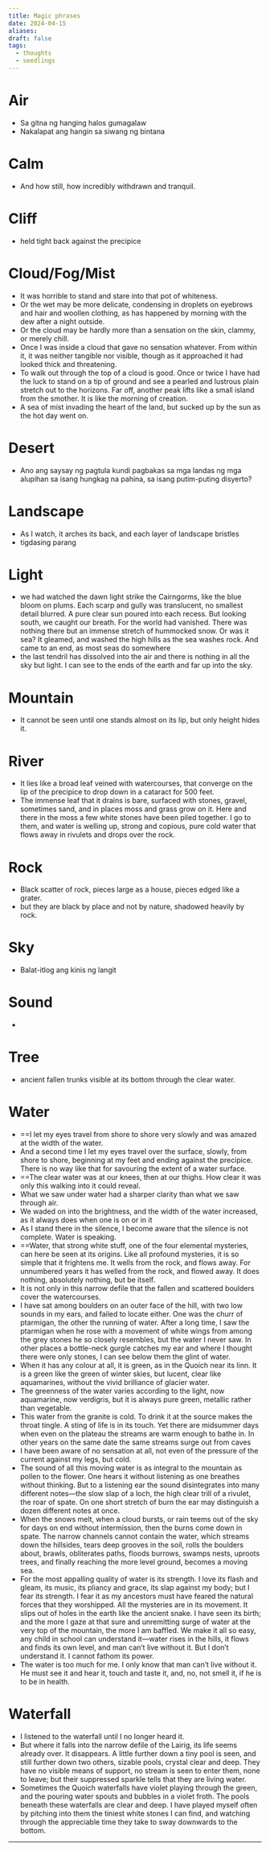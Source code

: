 ```yaml
---
title: Magic phrases
date: 2024-04-15
aliases: 
draft: false
tags:
  - thoughts
  - seedlings
---
```

# Air

- Sa gitna ng hanging halos gumagalaw
- Nakalapat ang hangin sa siwang ng bintana

# Calm

- And how still, how incredibly withdrawn and tranquil.

# Cliff

- held tight back against the precipice

# Cloud/Fog/Mist

- It was horrible to stand and stare into that pot of whiteness.
- Or the wet may be more delicate, condensing in droplets on eyebrows and hair and woollen clothing, as has happened by morning with the dew after a night outside.
- Or the cloud may be hardly more than a sensation on the skin, clammy, or merely chill.
- Once I was inside a cloud that gave no sensation whatever. From within it, it was neither tangible nor visible, though as it approached it had looked thick and threatening.
- To walk out through the top of a cloud is good. Once or twice I have had the luck to stand on a tip of ground and see a pearled and lustrous plain stretch out to the horizons. Far off, another peak lifts like a small island from the smother. It is like the morning of creation.
- A sea of mist invading the heart of the land, but sucked up by the sun as the hot day went on.

# Desert

- Ano ang saysay ng pagtula kundi pagbakas sa mga landas ng mga alupihan sa isang hungkag na pahina, sa isang putim-puting disyerto?

# Landscape

- As I watch, it arches its back, and each layer of landscape bristles
- tigdasing parang

# Light

- we had watched the dawn light strike the Cairngorms, like the blue bloom on plums. Each scarp and gully was translucent, no smallest detail blurred. A pure clear sun poured into each recess. But looking south, we caught our breath. For the world had vanished. There was nothing there but an immense stretch of hummocked snow. Or was it sea? It gleamed, and washed the high hills as the sea washes rock. And came to an end, as most seas do somewhere
- the last tendril has dissolved into the air and there is nothing in all the sky but light. I can see to the ends of the earth and far up into the sky.

# Mountain

- It cannot be seen until one stands almost on its lip, but only height hides it.

# River

- It lies like a broad leaf veined with watercourses, that converge on the lip of the precipice to drop down in a cataract for 500 feet.
- The immense leaf that it drains is bare, surfaced with stones, gravel, sometimes sand, and in places moss and grass grow on it. Here and there in the moss a few white stones have been piled together. I go to them, and water is welling up, strong and copious, pure cold water that flows away in rivulets and drops over the rock.

# Rock

- Black scatter of rock, pieces large as a house, pieces edged like a grater.
- but they are black by place and not by nature, shadowed heavily by rock.

# Sky

- Balat-itlog ang kinis ng langit

# Sound

- 

# Tree

- ancient fallen trunks visible at its bottom through the clear water.

# Water

- ==I let my eyes travel from shore to shore very slowly and was amazed at the width of the water.
- And a second time I let my eyes travel over the surface, slowly, from shore to shore, beginning at my feet and ending against the precipice. There is no way like that for savouring the extent of a water surface.
- ==The clear water was at our knees, then at our thighs. How clear it was only this walking into it could reveal.
- What we saw under water had a sharper clarity than what we saw through air.
- We waded on into the brightness, and the width of the water increased, as it always does when one is on or in it
- As I stand there in the silence, I become aware that the silence is not complete. Water is speaking.
- ==Water, that strong white stuff, one of the four elemental mysteries, can here be seen at its origins. Like all profound mysteries, it is so simple that it frightens me. It wells from the rock, and flows away. For unnumbered years it has welled from the rock, and flowed away. It does nothing, absolutely nothing, but be itself.
- It is not only in this narrow defile that the fallen and scattered boulders cover the watercourses.
- I have sat among boulders on an outer face of the hill, with two low sounds in my ears, and failed to locate either. One was the churr of ptarmigan, the other the running of water. After a long time, I saw the ptarmigan when he rose with a movement of white wings from among the grey stones he so closely resembles, but the water I never saw. In other places a bottle-neck gurgle catches my ear and where I thought there were only stones, I can see below them the glint of water.
- When it has any colour at all, it is green, as in the Quoich near its linn. It is a green like the green of winter skies, but lucent, clear like aquamarines, without the vivid brilliance of glacier water.
- The greenness of the water varies according to the light, now aquamarine, now verdigris, but it is always pure green, metallic rather than vegetable.
- This water from the granite is cold. To drink it at the source makes the throat tingle. A sting of life is in its touch. Yet there are midsummer days when even on the plateau the streams are warm enough to bathe in. In other years on the same date the same streams surge out from caves
- I have been aware of no sensation at all, not even of the pressure of the current against my legs, but cold.
- The sound of all this moving water is as integral to the mountain as pollen to the flower. One hears it without listening as one breathes without thinking. But to a listening ear the sound disintegrates into many different notes—the slow slap of a loch, the high clear trill of a rivulet, the roar of spate. On one short stretch of burn the ear may distinguish a dozen different notes at once.
- When the snows melt, when a cloud bursts, or rain teems out of the sky for days on end without intermission, then the burns come down in spate. The narrow channels cannot contain the water, which streams down the hillsides, tears deep grooves in the soil, rolls the boulders about, brawls, obliterates paths, floods burrows, swamps nests, uproots trees, and finally reaching the more level ground, becomes a moving sea.
- For the most appalling quality of water is its strength. I love its flash and gleam, its music, its pliancy and grace, its slap against my body; but I fear its strength. I fear it as my ancestors must have feared the natural forces that they worshipped. All the mysteries are in its movement. It slips out of holes in the earth like the ancient snake. I have seen its birth; and the more I gaze at that sure and unremitting surge of water at the very top of the mountain, the more I am baffled. We make it all so easy, any child in school can understand it—water rises in the hills, it flows and finds its own level, and man can’t live without it. But I don’t understand it. I cannot fathom its power.
- The water is too much for me. I only know that man can’t live without it. He must see it and hear it, touch and taste it, and, no, not smell it, if he is to be in health.

# Waterfall

- I listened to the waterfall until I no longer heard it.
- But where it falls into the narrow defile of the Lairig, its life seems already over. It disappears. A little further down a tiny pool is seen, and still further down two others, sizable pools, crystal clear and deep. They have no visible means of support, no stream is seen to enter them, none to leave; but their suppressed sparkle tells that they are living water.
- Sometimes the Quoich waterfalls have violet playing through the green, and the pouring water spouts and bubbles in a violet froth. The pools beneath these waterfalls are clear and deep. I have played myself often by pitching into them the tiniest white stones I can find, and watching through the appreciable time they take to sway downwards to the bottom.

***

